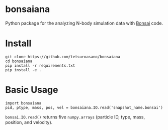 # bonsaiana
Python package for the analyzing N-body simulation data with  [Bonsai](https://github.com/treecode/Bonsai) code.

# Install
```
git clone https://github.com/tetsuroasano/bonsaiana
cd bonsaiana
pip install -r requirements.txt
pip install -e .
```

# Basic Usage
```
import bonsaiana
pid, ptype, mass, pos, vel = bonsaiana.IO.read('snapshot_name.bonsai')
```
`bonsai.IO.read()` returns five `numpy.arrays` (particle ID, type, mass, position, and velocity).


